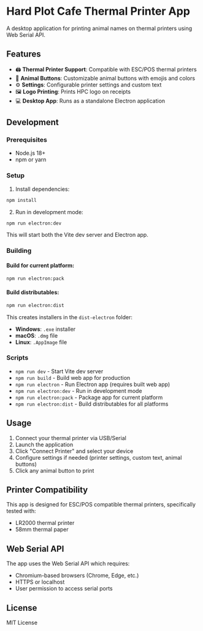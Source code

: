 # Hard Plot Cafe Thermal Printer App

A desktop application for printing animal names on thermal printers using Web Serial API.

## Features

- 🖨️ **Thermal Printer Support**: Compatible with ESC/POS thermal printers
- 🐾 **Animal Buttons**: Customizable animal buttons with emojis and colors
- ⚙️ **Settings**: Configurable printer settings and custom text
- 🖼️ **Logo Printing**: Prints HPC logo on receipts
- 💻 **Desktop App**: Runs as a standalone Electron application

## Development

### Prerequisites

- Node.js 18+ 
- npm or yarn

### Setup

1. Install dependencies:
```bash
npm install
```

2. Run in development mode:
```bash
npm run electron:dev
```

This will start both the Vite dev server and Electron app.

### Building

#### Build for current platform:
```bash
npm run electron:pack
```

#### Build distributables:
```bash
npm run electron:dist
```

This creates installers in the `dist-electron` folder:
- **Windows**: `.exe` installer
- **macOS**: `.dmg` file  
- **Linux**: `.AppImage` file

### Scripts

- `npm run dev` - Start Vite dev server
- `npm run build` - Build web app for production
- `npm run electron` - Run Electron app (requires built web app)
- `npm run electron:dev` - Run in development mode
- `npm run electron:pack` - Package app for current platform
- `npm run electron:dist` - Build distributables for all platforms

## Usage

1. Connect your thermal printer via USB/Serial
2. Launch the application
3. Click "Connect Printer" and select your device
4. Configure settings if needed (printer settings, custom text, animal buttons)
5. Click any animal button to print

## Printer Compatibility

This app is designed for ESC/POS compatible thermal printers, specifically tested with:
- LR2000 thermal printer
- 58mm thermal paper

## Web Serial API

The app uses the Web Serial API which requires:
- Chromium-based browsers (Chrome, Edge, etc.)
- HTTPS or localhost
- User permission to access serial ports

## License

MIT License